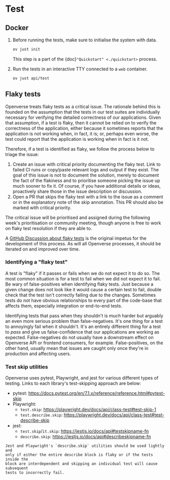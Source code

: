 # Test

## Docker

1. Before running the tests, make sure to initialise the system with data.

   ```bash
   ov just init
   ```

   This step is a part of the {doc}`"Quickstart" <./quickstart>` process.

2. Run the tests in an interactive TTY connected to a `web` container.
   ```bash
   ov just api/test
   ```

## Flaky tests

Openverse treats flaky tests as a critical issue. The rationale behind this is
founded on the assumption that the tests in our test suites are individually
necessary for verifying the detailed correctness of our applications. Given that
assumption, if a test is flaky, then it cannot be relied on to verify the
correctness of the application, either because it sometimes reports that the
application is not working when, in fact, it is; or, perhaps even worse, the
test could report that the application is working when in fact is it not.

Therefore, if a test is identified as flaky, we follow the process below to
triage the issue:

1. Create an issue with critical priority documenting the flaky test. Link to
   failed CI runs or copy/paste relevant logs and output if they exist. The goal
   of this issue is not to document the solution, merely to document the fact of
   the flakiness and to prioritise someone picking the issue up much sooner to
   fix it. Of course, if you have additional details or ideas, proactively share
   those in the issue description or discussion.
1. Open a PR that skips the flaky test with a link to the issue as a comment or
   in the explanatory note of the skip annotation. This PR should also be marked
   with critical priority.

The critical issue will be prioritised and assigned during the following week's
prioritisation or community meeting, though anyone is free to work on flaky test
resolution if they are able to.

A
[GitHub Discussion about flaky tests](https://github.com/WordPress/openverse/discussions/1824)
is the original impetus for the development of this process. As will all
Openverse processes, it should be iterated on and improved over time.

### Identifying a "flaky test"

A test is "flaky" if it passes or fails when we do not expect it to do so. The
most common situation is for a test to fail when we did not expect it to fail.
Be wary of false-positives when identifying flaky tests. Just because a given
change does not look like it would cause a certain test to fail, double check
that the test isn't correctly failing due to the changes. Sometimes tests do not
have obvious relationships to every part of the code-base that affects them,
especially integration or end-to-end tests.

Identifying tests that pass when they shouldn't is _much_ harder but arguably an
even more serious problem than false-negatives. It's one thing for a test to
annoyingly fail when it shouldn't. It's an entirely different thing for a test
to _pass_ and give us false-confidence that our applications are working as
expected. False-negatives do not usually have a downstream effect on Openverse
API or frontend consumers, for example. False-positives, on the other hand,
usually mean that issues are caught only once they're in production and
affecting users.

### Test skip utilities

Openverse uses pytest, Playwright, and jest for various different types of
testing. Links to each library's test-skipping approach are below:

- pytest:
  <https://docs.pytest.org/en/7.1.x/reference/reference.html#pytest-skip>
- Playwright:
  - `test.skip`: <https://playwright.dev/docs/api/class-test#test-skip-1>
  - `test.describe.skip`:
    <https://playwright.dev/docs/api/class-test#test-describe-skip>
- jest:
  - `test.skip`/`it.skip`: <https://jestjs.io/docs/api#testskipname-fn>
  - `describe.skip`: <https://jestjs.io/docs/api#describeskipname-fn>

```{note}
Jest and Playwright's `describe.skip` utilities should be used lightly and
only if either the entire describe block is flaky or if the tests inside the
block are interdependent and skipping an individual test will cause subsequent
tests to incorrectly fail.
```
